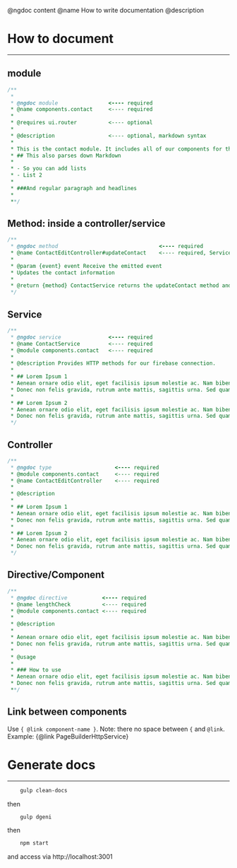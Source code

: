 @ngdoc content
@name How to write documentation
@description

# How to document
-----------------
## module

```js
/**
 *
 * @ngdoc module                <---- required
 * @name components.contact     <---- required
 *
 * @requires ui.router          <---- optional
 *
 * @description                 <---- optional, markdown syntax
 *
 * This is the contact module. It includes all of our components for the contact feature.
 * ## This also parses down Markdown
 *
 * - So you can add lists
 * - List 2
 *
 * ###And regular paragraph and headlines
 *
 **/
```

## Method: inside a controller/service
```js
/**
 * @ngdoc method                                <---- required
 * @name ContactEditController#updateContact    <---- required, ServiceName/ControllerName#methodName
 *
 * @param {event} event Receive the emitted event
 * Updates the contact information
 *
 * @return {method} ContactService returns the updateContact method and a promise
 */
```

## Service
```js
/**
 * @ngdoc service               <---- required
 * @name ContactService         <---- required
 * @module components.contact   <---- required
 *
 * @description Provides HTTP methods for our firebase connection.
 *
 * ## Lorem Ipsum 1
 * Aenean ornare odio elit, eget facilisis ipsum molestie ac. Nam bibendum a nibh ut ullamcorper.
 * Donec non felis gravida, rutrum ante mattis, sagittis urna. Sed quam quam, facilisis vel cursus at.
 *
 * ## Lorem Ipsum 2
 * Aenean ornare odio elit, eget facilisis ipsum molestie ac. Nam bibendum a nibh ut ullamcorper.
 * Donec non felis gravida, rutrum ante mattis, sagittis urna. Sed quam quam, facilisis vel cursus at.
 */
```

## Controller
```js
/**
 * @ngdoc type                    <---- required
 * @module components.contact     <---- required
 * @name ContactEditController    <---- required
 *
 * @description
 *
 * ## Lorem Ipsum 1
 * Aenean ornare odio elit, eget facilisis ipsum molestie ac. Nam bibendum a nibh ut ullamcorper.
 * Donec non felis gravida, rutrum ante mattis, sagittis urna. Sed quam quam, facilisis vel cursus at.
 *
 * ## Lorem Ipsum 2
 * Aenean ornare odio elit, eget facilisis ipsum molestie ac. Nam bibendum a nibh ut ullamcorper.
 * Donec non felis gravida, rutrum ante mattis, sagittis urna. Sed quam quam, facilisis vel cursus at.
 */
```

## Directive/Component
```js
/**
 * @ngdoc directive           <---- required
 * @name lengthCheck          <---- required
 * @module components.contact <---- required
 *
 * @description
 *
 * Aenean ornare odio elit, eget facilisis ipsum molestie ac. Nam bibendum a nibh ut ullamcorper.
 * Donec non felis gravida, rutrum ante mattis, sagittis urna. Sed quam quam, facilisis vel cursus at.
 *
 * @usage
 *
 * ### How to use
 * Aenean ornare odio elit, eget facilisis ipsum molestie ac. Nam bibendum a nibh ut ullamcorper.
 * Donec non felis gravida, rutrum ante mattis, sagittis urna. Sed quam quam, facilisis vel cursus at.
 **/

```

## Link between components
Use `{ @link component-name }`. Note: there no space between `{` and `@link`. <br>
Example: {@link PageBuilderHttpService}

# Generate docs
---------------
```sh
    gulp clean-docs
```

then
 
```sh
    gulp dgeni
```

then 

```sh
    npm start
```

and access via http://localhost:3001
